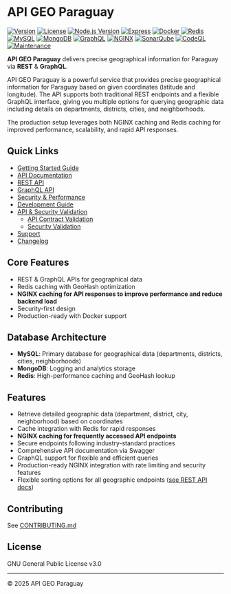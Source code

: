 # API GEO Paraguay

[![Version](https://img.shields.io/badge/version-2.19.0-blue.svg)](https://github.com/josego85/api-geo-paraguay)
[![License](https://img.shields.io/badge/license-GPL%20v3-blue.svg)](LICENSE)
[![Node.js Version](https://img.shields.io/badge/node-v22.18.0-green.svg)](https://nodejs.org)
[![Express](https://img.shields.io/badge/express-v5.1.0-lightgrey.svg)](https://expressjs.com)
[![Docker](https://img.shields.io/badge/docker-v27.5.1-blue.svg)](https://www.docker.com/)
[![Redis](https://img.shields.io/badge/redis-v8.2.1-red.svg)](https://redis.io)
[![MySQL](https://img.shields.io/badge/mysql-v8.0.43-orange.svg)](https://www.mysql.com)
[![MongoDB](https://img.shields.io/badge/mongodb-v7.0.23-green.svg)](https://www.mongodb.com)
[![GraphQL](https://img.shields.io/badge/graphql-✓-e10098.svg)](https://graphql.org)
[![NGINX](https://img.shields.io/badge/nginx-v1.29.1-brightgreen.svg)](https://nginx.org)
[![SonarQube](https://img.shields.io/badge/code%20quality-sonarqube-4AB6E5.svg)](http://localhost:9000)
[![CodeQL](https://github.com/josego85/api-geo-paraguay/workflows/CodeQL/badge.svg)](https://github.com/josego85/api-geo-paraguay/actions)
[![Maintenance](https://img.shields.io/badge/maintained-yes-green.svg)](https://github.com/josego85/api-geo-paraguay/graphs/commit-activity)

**API GEO Paraguay** delivers precise geographical information for Paraguay via **REST** & **GraphQL**.

API GEO Paraguay is a powerful service that provides precise geographical information for Paraguay based on given coordinates (latitude and longitude). The API supports both traditional REST endpoints and a flexible GraphQL interface, giving you multiple options for querying geographic data including details on departments, districts, cities, and neighborhoods.

The production setup leverages both NGINX caching and Redis caching for improved performance, scalability, and rapid API responses.

## Quick Links

- [Getting Started Guide](docs/guides/setup.md)
- [API Documentation](docs/api/README.md)
- [REST API](docs/guides/rest.md)
- [GraphQL API](docs/guides/graphql.md)
- [Security & Performance](docs/guides/security.md)
- [Development Guide](docs/development/README.md)
- [API & Security Validation](docs/development/spectral.md)
  - [API Contract Validation](docs/development/spectral.md#api-contract-validation)
  - [Security Validation](docs/development/spectral.md#security-validation-with-pre-commit)
- [Support](docs/SUPPORT.md)
- [Changelog](CHANGELOG.md)

## Core Features

- REST & GraphQL APIs for geographical data
- Redis caching with GeoHash optimization
- **NGINX caching for API responses to improve performance and reduce backend load**
- Security-first design
- Production-ready with Docker support

## Database Architecture

- **MySQL**: Primary database for geographical data (departments, districts, cities, neighborhoods)
- **MongoDB**: Logging and analytics storage
- **Redis**: High-performance caching and GeoHash lookup

## Features

- Retrieve detailed geographic data (department, district, city, neighborhood) based on coordinates
- Cache integration with Redis for rapid responses
- **NGINX caching for frequently accessed API endpoints**
- Secure endpoints following industry-standard practices
- Comprehensive API documentation via Swagger
- GraphQL support for flexible and efficient queries
- Production-ready NGINX integration with rate limiting and security features
- Flexible sorting options for all geographic endpoints ([see REST API docs](docs/guides/rest.md#sorting))

## Contributing

See [CONTRIBUTING.md](CONTRIBUTING.md)

## License

GNU General Public License v3.0

---

© 2025 API GEO Paraguay
